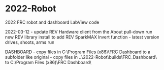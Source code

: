 # 2022-Robot
2022 FRC robot and dashboard LabView code

2022-03-12 -  update REV Hardware client from the About pull-down
              run new REV library install to add REV SparkMAX Invert function
           -  latest version drives, shoots, arms run
           
           
 DASHBOARD
           - copy files in C:\Program Files (x86)\FRC Dashboard to a subfolder like original
           - copy files in ..\2022-Robot\builds\FRC_Dashboard\ to C:\Program Files (x86)\FRC Dashboard\
